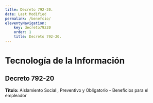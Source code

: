 ```yaml
---
title: Decreto 792-20.
date: Last Modified
permalink: /benefcio/
eleventyNavigation:
    key: decreto79220
    order: 1
    title: Decreto 792-20.
---
```

<!-- @format -->

# Tecnología de la Información

## Decreto 792-20

**Título:** Aislamiento Social , Preventivo y Obligatorio - Beneficios para el empleador
